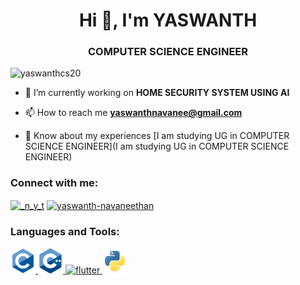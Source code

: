 <h1 align="center">Hi 👋, I'm YASWANTH</h1>
<h3 align="center">COMPUTER SCIENCE ENGINEER</h3>

<p align="left"> <img src="https://komarev.com/ghpvc/?username=yaswanthcs20&label=Profile%20views&color=0e75b6&style=flat" alt="yaswanthcs20" /> </p>

- 🔭 I’m currently working on **HOME SECURITY SYSTEM USING AI**

- 📫 How to reach me **yaswanthnavanee@gmail.com**

- 📄 Know about my experiences [I am studying UG in COMPUTER SCIENCE ENGINEER](I am studying UG in COMPUTER SCIENCE ENGINEER)

<h3 align="left">Connect with me:</h3>
<p align="left">
<a href="https://twitter.com/_n_y_t" target="blank"><img align="center" src="https://www.google.com/url?sa=i&url=https%3A%2F%2Fhelp.twitter.com%2Fen%2Fusing-twitter%2Fhow-to-tweet&psig=AOvVaw2-eZMF1zIkEsJiDxbLm9Es&ust=1672033248050000&source=images&cd=vfe&ved=0CBAQjRxqFwoTCICp-LKHlPwCFQAAAAAdAAAAABAJ" alt="_n_y_t" height="30" width="40" /></a>
<a href="https://linkedin.com/in/yaswanth-navaneethan" target="blank"><img align="center" src="https://raw.githubusercontent.com/rahuldkjain/github-profile-readme-generator/master/src/images/icons/Social/linked-in-alt.svg" alt="yaswanth-navaneethan" height="30" width="40" /></a>
</p>

<h3 align="left">Languages and Tools:</h3>
<p align="left"> <a href="https://www.cprogramming.com/" target="_blank" rel="noreferrer"> <img src="https://raw.githubusercontent.com/devicons/devicon/master/icons/c/c-original.svg" alt="c" width="40" height="40"/> </a> <a href="https://www.w3schools.com/cpp/" target="_blank" rel="noreferrer"> <img src="https://raw.githubusercontent.com/devicons/devicon/master/icons/cplusplus/cplusplus-original.svg" alt="cplusplus" width="40" height="40"/> </a> <a href="https://flutter.dev" target="_blank" rel="noreferrer"> <img src="https://www.vectorlogo.zone/logos/flutterio/flutterio-icon.svg" alt="flutter" width="40" height="40"/> </a> <a href="https://www.python.org" target="_blank" rel="noreferrer"> <img src="https://raw.githubusercontent.com/devicons/devicon/master/icons/python/python-original.svg" alt="python" width="40" height="40"/> </a> </p>
